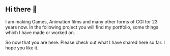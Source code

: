 ## Hi there 👋


I am making Games, Animation films and many other forms of CGI for 23 years now. 
In the following project you will find my portfolio, some things which I have made or worked on. 

So now that you are here. Please check out what I have shared here so far. I hope you like it.





<!--
**SpaceGig/SpaceGig** is a ✨ _special_ ✨ repository because its `README.md` (this file) appears on your GitHub profile.

Here are some ideas to get you started:

- 🔭 I’m currently working on ...
- 🌱 I’m currently learning ...
- 👯 I’m looking to collaborate on ...
- 🤔 I’m looking for help with ...
- 💬 Ask me about ...
- 📫 How to reach me: ...
- 😄 Pronouns: ...
- ⚡ Fun fact: ...
-->
